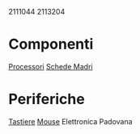 2111044
2113204
# Componenti
[Processori](Componenti/processori.md) 
[Schede Madri](Componenti/schede_madri.md)
# Periferiche
[Tastiere](Periferiche/tastiere.md) 
[Mouse](Periferiche/mouse.md) 
Elettronica Padovana

